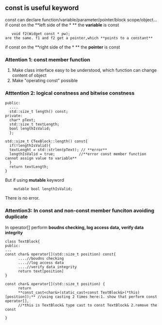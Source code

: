## const is useful keyword
const can declare function/variable/parameter/pointer/block scope/object...
if const on the **left side of the * ** the **variable** is const
```void f1(const Widget* pw);
   void f2(Widget const * pw);
are the same. f1 and f2 get a pointer,which **points to a constant**
```
if const on the **right side of the * ** the **pointer** is const

### Attention 1: const member function
1. Make class interface easy to be understood, which function can change content of object
2. Make "operating const" possible

### Atttention 2: logical constness and bitwise constness
```class CTextBlock{
public:
  ....
  std::size_t length() const;
private:
  char* pText;
  std::size_t textLength;
  bool lengthIsValid;
  };
 
std::size_t CTexBlock::length() const{
  if(!lengthIsValid){
  textLenght = std::strlen(pText); // **error**
  lengthIsValid = true;           //**error const member function cannot assign value to variable**
  }
  return textLength;
}
```
But if using **mutable** keyword
 ``` mutable std::size_t textLength;
     mutable bool lengthIsValid;
```
There is no error.   
### Attention3: In const and non-const member funciton avoiding duplicate
In operator[] perform **boudns checking, log access data, verify data integrity**
```
class TextBlock{
public:
...
const char& operator[](std::size_t position) const{
      ....//boudns checking
      ....//log access data
      ....//verify data integrity
      return text[position]
}

const char& operator[](std::size_t position) {
      return 
      **const_cast<char&>(static_cast<const TextBlock&>(*this)[position]);** //using casting 2 times here:1. show that perform const operator[], 
      //*this is TextBlock& type cast to const TextBlock& 2.remove the const
                                                                           
}




